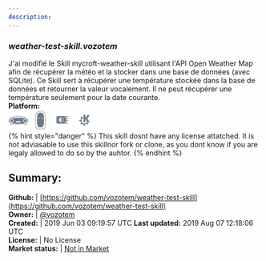 ```yaml
---
description: 
---
```


### _weather-test-skill.vozotem_  
J'ai modifié le Skill mycroft-weather-skill utilisant l'API Open Weather Map afin de récupérer la météo et la stocker dans une base de données (avec SQLite). Ce Skill sert à récupérer une température stockée dans la base de données et retourner la valeur vocalement. Il ne peut récupérer une température seulement pour la date courante.  
**Platform:**  
 ![Mark I](../.gitbook/assets/mark-1-icon.png)  ![Mark II](../.gitbook/assets/mark-2-icon.png)  ![Picroft](../.gitbook/assets/picroft-icon.png)  ![plasmoid](../.gitbook/assets/kde.png)   
{% hint style="danger" %}
This skill dosnt have any license attatched. It is not adviasable to use this skillnor fork or clone, as you dont know if you are legaly allowed to do so by the auhtor.
{% endhint %}
  
## Summary:  
**Github:** | [https://github.com/vozotem/weather-test-skill](https://github.com/vozotem/weather-test-skill)  
**Owner:** | [@vozotem](https://github.com/vozotem)  
**Created:** | 2019 Jun 03 09:19:57 UTC  **Last updated:** 2019 Aug 07 12:18:06 UTC  
**License:** | No License  
**Market status:** | [Not in Market](https://market.mycroft.ai/skill/)  
